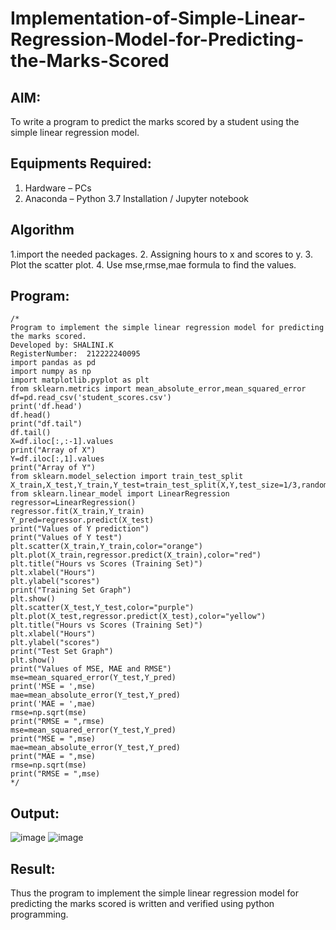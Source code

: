 # Implementation-of-Simple-Linear-Regression-Model-for-Predicting-the-Marks-Scored

## AIM:
To write a program to predict the marks scored by a student using the simple linear regression model.

## Equipments Required:
1. Hardware – PCs
2. Anaconda – Python 3.7 Installation / Jupyter notebook

## Algorithm
1.import the needed packages. 
2. Assigning hours to x and scores to y.
3. Plot the scatter plot.
4. Use mse,rmse,mae formula to find the values.

## Program:
```
/*
Program to implement the simple linear regression model for predicting the marks scored.
Developed by: SHALINI.K
RegisterNumber:  212222240095
import pandas as pd
import numpy as np
import matplotlib.pyplot as plt
from sklearn.metrics import mean_absolute_error,mean_squared_error
df=pd.read_csv('student_scores.csv')
print('df.head')
df.head()
print("df.tail")
df.tail()
X=df.iloc[:,:-1].values
print("Array of X")
Y=df.iloc[:,1].values
print("Array of Y")
from sklearn.model_selection import train_test_split
X_train,X_test,Y_train,Y_test=train_test_split(X,Y,test_size=1/3,random_state=0)
from sklearn.linear_model import LinearRegression
regressor=LinearRegression()
regressor.fit(X_train,Y_train)
Y_pred=regressor.predict(X_test)
print("Values of Y prediction")
print("Values of Y test")
plt.scatter(X_train,Y_train,color="orange")
plt.plot(X_train,regressor.predict(X_train),color="red")
plt.title("Hours vs Scores (Training Set)")
plt.xlabel("Hours")
plt.ylabel("scores")
print("Training Set Graph")
plt.show()
plt.scatter(X_test,Y_test,color="purple")
plt.plot(X_test,regressor.predict(X_test),color="yellow")
plt.title("Hours vs Scores (Training Set)")
plt.xlabel("Hours")
plt.ylabel("scores")
print("Test Set Graph")
plt.show()
print("Values of MSE, MAE and RMSE")
mse=mean_squared_error(Y_test,Y_pred)
print('MSE = ',mse)
mae=mean_absolute_error(Y_test,Y_pred)
print('MAE = ',mae)
rmse=np.sqrt(mse)
print("RMSE = ",rmse)
mse=mean_squared_error(Y_test,Y_pred)
print("MSE = ",mse)
mae=mean_absolute_error(Y_test,Y_pred)
print("MAE = ",mse)
rmse=np.sqrt(mse)
print("RMSE = ",mse)
*/
```

## Output:
![image](https://github.com/shalinikannan23/Implementation-of-Simple-Linear-Regression-Model-for-Predicting-the-Marks-Scored/assets/118656529/190d09f7-b81e-4036-9764-1a4f7478b3fc)
![image](https://github.com/shalinikannan23/Implementation-of-Simple-Linear-Regression-Model-for-Predicting-the-Marks-Scored/assets/118656529/0c5abdc7-38e2-4038-b239-2cc8ce5e3b7e)

## Result:
Thus the program to implement the simple linear regression model for predicting the marks scored is written and verified using python programming.
